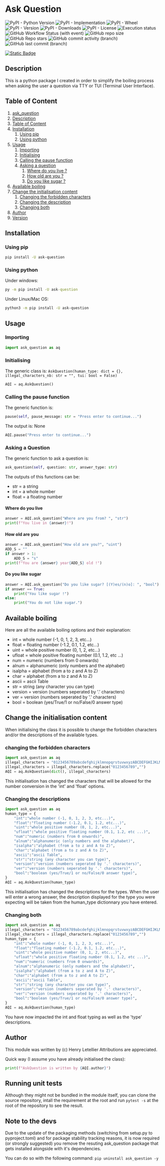 # Ask Question

![PyPI - Python Version](https://img.shields.io/pypi/pyversions/ask_question)
![PyPI - Implementation](https://img.shields.io/pypi/implementation/ask_question)
![PyPI - Wheel](https://img.shields.io/pypi/wheel/ask_question)
![PyPI - Version](https://img.shields.io/pypi/v/ask_question?label=pypi%20package:%20ask_question)
![PyPI - Downloads](https://img.shields.io/pypi/dm/ask_question)
![PyPI - License](https://img.shields.io/pypi/l/ask_question)
![Execution status](https://github.com/Hanra-s-work/ask_question/actions/workflows/python-package.yml/badge.svg)
![GitHub Workflow Status (with event)](https://img.shields.io/github/actions/workflow/status/Hanra-s-work/ask_question/python-package.yml)
![GitHub repo size](https://img.shields.io/github/repo-size/Hanra-s-work/ask_question)
![GitHub Repo stars](https://img.shields.io/github/stars/Hanra-s-work/ask_question)
![GitHub commit activity (branch)](https://img.shields.io/github/commit-activity/m/Hanra-s-work/ask_question)
![GitHub last commit (branch)](https://img.shields.io/github/last-commit/Hanra-s-work/ask_question/main)

[![Static Badge](https://img.shields.io/badge/Buy_me_a_tea-Hanra-%235F7FFF?style=flat-square&logo=buymeacoffee&label=Buy%20me%20a%20coffee&labelColor=%235F7FFF&color=%23FFDD00&link=https%3A%2F%2Fwww.buymeacoffee.com%2Fhanra)](https://www.buymeacoffee.com/hanra)

## Description

This is a python package I created in order to simplify the boiling process when asking the user a question via TTY or TUI (Terminal User Interface).

## Table of Content

1. [ask_question](#ask-question)
2. [Description](#description)
3. [Table of Content](#table-of-content)
4. [Installation](#installation)
    1. [Using pip](#using-pip)
    2. [Using python](#using-python)
5. [Usage](#usage)
    1. [Importing](#importing)
    2. [Initialising](#initialising)
    3. [Calling the pause function](#calling-the-pause-function)
    4. [Asking a question](#asking-a-question)
        1. [Where do you live ?](#where-do-you-live)
        2. [How old are you ?](#how-old-are-you)
        3. [Do you like sugar ?](#do-you-like-sugar)
6. [Available boiling](#available-boiling)
7. [Change the initialisation content](#change-the-initialisation-content)
    1. [Changing the forbidden characters](#changing-the-forbidden-characters)
    2. [Changing the description](#changing-the-descriptions)
    3. [Changing both](#changing-both)
8. [Author](#author)
9. [Version](#version)

## Installation

### Using pip

```sh
pip install -U ask-question
```

### Using python

Under windows:

```bat
py -m pip install -U ask-question
```

Under Linux/Mac OS:

```sh
python3 -m pip install -U ask-question
```

## Usage

### Importing

```py
import ask_question as aq
```

### Initialising

The generic class is: `AskQuestion(human_type: dict = {}, illegal_characters_nb: str = "", tui: bool = False)`

```py
AQI = aq.AskQuestion()
```

### Calling the pause function

The generic function is:

```py
pause(self, pause_message: str = "Press enter to continue...")
```

The output is: None

```py
AQI.pause("Press enter to continue...")
```

### Asking a Question

The generic function to ask a question is:

```py
ask_question(self, question: str, answer_type: str)
```

The outputs of this functions can be:

* str   = a string
* int   = a whole number
* float = a floating number

#### Where do you live

```py
answer = AQI.ask_question("Where are you from? ", "str")
print(f"You live in {answer}!")
```

#### How old are you

```py
answer = AQI.ask_question("How old are you?", "uint")
ADD_S = ""
if answer > 1:
    ADD_S = "s"
print(f"You are {answer} year{ADD_S} old !")
```

#### Do you like sugar

```py
answer = AQI.ask_question("Do you like sugar? [(Y)es/(n)o]: ", "bool")
if answer == True:
    print("You like sugar !")
else:
    print("You do not like sugar.")
```

## Available boiling

Here are all the available boiling options and their explanation:

* int = whole number (-1, 0, 1, 2, 3, etc...)
* float = floating number (-1.2, 0.1, 1.2, etc...)
* uint = whole positive number (0, 1, 2, etc...)
* ufloat = whole positive floating number (0.1, 1.2, etc ...)
* num = numeric (numbers from 0 onwards)
* alnum = alphanumeric (only numbers and the alphabet)
* isalpha = alphabet (from a to z and A to Z)
* char = alphabet (from a to z and A to Z)
* ascii = ascii Table
* str = string (any character you can type)
* version = version (numbers seperated by '.' characters)
* ver = version (numbers seperated by '.' characters)
* bool = boolean (yes/True/1 or no/False/0 answer type)

## Change the initialisation content

When initialising the class it is possible to change the forbidden characters and/or the descriptions of the available types.

### changing the forbidden characters

```py
import ask_question as aq
illegal_characters = "0123456789abcdefghijklmnopqrstuvwxyzABCDEFGHIJKLMNOPQRSTUVWXYZ!\"#$%&\'()*+,-./:;<=>?@[\\]^_`{|}~ \\t\\n\\r\\x0b\\x0c"
illegal_characters = illegal_characters.replace("0123456789","")
AQI = aq.AskQuestion(dict(), illegal_characters)
```

This initialisation has changed the characters that will be allowed for the number conversion in the 'int' and 'float' options.

### Changing the descriptions

```py
import ask_question as aq
human_type = {
    "int":"whole number (-1, 0, 1, 2, 3, etc...)",
    "float":"floating number (-1.2, 0.1, 1.2, etc...)",
    "uint":"whole positive number (0, 1, 2, etc...)",
    "ufloat":"whole positive floating number (0.1, 1.2, etc ...)",
    "num":"numeric (numbers from 0 onwards)",
    "alnum":"alphanumeric (only numbers and the alphabet)",
    "isalpha":"alphabet (from a to z and A to Z)",
    "char":"alphabet (from a to z and A to Z)",
    "ascii":"ascii Table",
    "str":"string (any character you can type)",
    "version":"version (numbers seperated by '.' characters)",
    "ver":"version (numbers seperated by '.' characters)",
    "bool":"boolean (yes/True/1 or no/False/0 answer type)",
}
AQI = aq.AskQuestion(human_type)
```

This initialisation has changed the descriptions for the types.
When the user will enter a wrong answer, the description displayed for the type you were expecting will be taken from the human_type dictionnary you have entered.

### Changing both

```py
import ask_question as aq
illegal_characters = "0123456789abcdefghijklmnopqrstuvwxyzABCDEFGHIJKLMNOPQRSTUVWXYZ!\"#$%&\'()*+,-./:;<=>?@[\\]^_`{|}~ \\t\\n\\r\\x0b\\x0c"
illegal_characters = illegal_characters.replace("0123456789","")
human_type = {
    "int":"whole number (-1, 0, 1, 2, 3, etc...)",
    "float":"floating number (-1.2, 0.1, 1.2, etc...)",
    "uint":"whole positive number (0, 1, 2, etc...)",
    "ufloat":"whole positive floating number (0.1, 1.2, etc ...)",
    "num":"numeric (numbers from 0 onwards)",
    "alnum":"alphanumeric (only numbers and the alphabet)",
    "isalpha":"alphabet (from a to z and A to Z)",
    "char":"alphabet (from a to z and A to Z)",
    "ascii":"ascii Table",
    "str":"string (any character you can type)",
    "version":"version (numbers seperated by '.' characters)",
    "ver":"version (numbers seperated by '.' characters)",
    "bool":"boolean (yes/True/1 or no/False/0 answer type)",
}
AQI = aq.AskQuestion(human_type)
```

You have now impacted the int and float typing as well as the 'type' descriptions.

## Author

This module was written by (c) Henry Letellier
Attributions are appreciated.

Quick way (I assume you have already initialised the class):

```py
print(f"AskQuestion is written by {AQI.author}")
```

## Running unit tests

Although they might not be bundled in the module itself, you can clone the source repository, intall the requirement at the root and run `pytest -s` at the root of the repository to see the result.

## Note to the devs

Due to the update of the packaging methods (switching from setup.py to pyproject.toml) and for package stability tracking reasons, it is now required (or strongly suggested) you remove the resuting ask_question package that gets installed alongside with it's dependencies.

You can do so with the following command: `pip uninstall ask_question -y`
